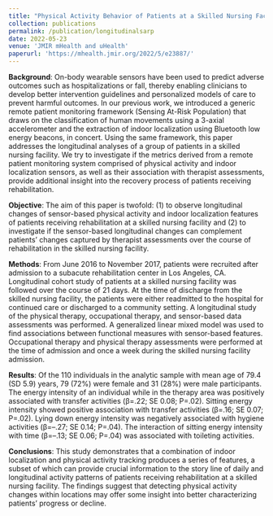 ```yaml
---
title: "Physical Activity Behavior of Patients at a Skilled Nursing Facility: Longitudinal Cohort Study"
collection: publications
permalink: /publication/longitudinalsarp
date: 2022-05-23
venue: 'JMIR mHealth and uHealth'
paperurl: 'https://mhealth.jmir.org/2022/5/e23887/'
---
```

**Background**:
On-body wearable sensors have been used to predict adverse outcomes such as hospitalizations or fall, thereby enabling clinicians to develop better intervention guidelines and personalized models of care to prevent harmful outcomes. In our previous work, we introduced a generic remote patient monitoring framework (Sensing At-Risk Population) that draws on the classification of human movements using a 3-axial accelerometer and the extraction of indoor localization using Bluetooth low energy beacons, in concert. Using the same framework, this paper addresses the longitudinal analyses of a group of patients in a skilled nursing facility. We try to investigate if the metrics derived from a remote patient monitoring system comprised of physical activity and indoor localization sensors, as well as their association with therapist assessments, provide additional insight into the recovery process of patients receiving rehabilitation.

**Objective**:
The aim of this paper is twofold: (1) to observe longitudinal changes of sensor-based physical activity and indoor localization features of patients receiving rehabilitation at a skilled nursing facility and (2) to investigate if the sensor-based longitudinal changes can complement patients’ changes captured by therapist assessments over the course of rehabilitation in the skilled nursing facility.

**Methods**:
From June 2016 to November 2017, patients were recruited after admission to a subacute rehabilitation center in Los Angeles, CA. Longitudinal cohort study of patients at a skilled nursing facility was followed over the course of 21 days. At the time of discharge from the skilled nursing facility, the patients were either readmitted to the hospital for continued care or discharged to a community setting. A longitudinal study of the physical therapy, occupational therapy, and sensor-based data assessments was performed. A generalized linear mixed model was used to find associations between functional measures with sensor-based features. Occupational therapy and physical therapy assessments were performed at the time of admission and once a week during the skilled nursing facility admission.

**Results**:
Of the 110 individuals in the analytic sample with mean age of 79.4 (SD 5.9) years, 79 (72%) were female and 31 (28%) were male participants. The energy intensity of an individual while in the therapy area was positively associated with transfer activities (β=.22; SE 0.08; P=.02). Sitting energy intensity showed positive association with transfer activities (β=.16; SE 0.07; P=.02). Lying down energy intensity was negatively associated with hygiene activities (β=–.27; SE 0.14; P=.04). The interaction of sitting energy intensity with time (β=–.13; SE 0.06; P=.04) was associated with toileting activities.

**Conclusions**:
This study demonstrates that a combination of indoor localization and physical activity tracking produces a series of features, a subset of which can provide crucial information to the story line of daily and longitudinal activity patterns of patients receiving rehabilitation at a skilled nursing facility. The findings suggest that detecting physical activity changes within locations may offer some insight into better characterizing patients’ progress or decline.